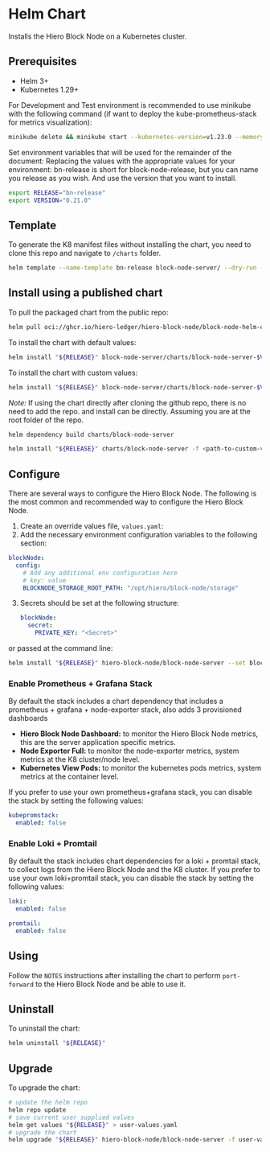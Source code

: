 # Helm Chart

Installs the Hiero Block Node on a Kubernetes cluster.

## Prerequisites

- Helm 3+
- Kubernetes 1.29+

For Development and Test environment is recommended to use minikube with the following command (if want to deploy the kube-prometheus-stack for metrics visualization):

```bash
minikube delete && minikube start --kubernetes-version=v1.23.0 --memory=8g --bootstrapper=kubeadm --extra-config=kubelet.authentication-token-webhook=true --extra-config=kubelet.authorization-mode=Webhook --extra-config=scheduler.bind-address=0.0.0.0 --extra-config=controller-manager.bind-address=0.0.0.0
```

Set environment variables that will be used for the remainder of the document:
Replacing the values with the appropriate values for your environment: bn-release is short for block-node-release, but you can name you release as you wish. And use the version that you want to install.

```bash
export RELEASE="bn-release"
export VERSION="0.21.0"
```

## Template

To generate the K8 manifest files without installing the chart, you need to clone this repo and navigate to `/charts` folder.

```bash
helm template --name-template bn-release block-node-server/ --dry-run --output-dir out
```

## Install using a published chart

To pull the packaged chart from the public repo:

```bash
helm pull oci://ghcr.io/hiero-ledger/hiero-block-node/block-node-helm-chart --version "${VERSION}"
```

To install the chart with default values:

```bash
helm install "${RELEASE}" block-node-server/charts/block-node-server-$VERSION.tgz
```

To install the chart with custom values:

```bash
helm install "${RELEASE}" block-node-server/charts/block-node-server-$VERSION.tgz -f <path-to-custom-values-file>
```

*Note:* If using the chart directly after cloning the github repo, there is no need to add the repo. and install can be directly.
Assuming you are at the root folder of the repo.

```bash
helm dependency build charts/block-node-server

helm install "${RELEASE}" charts/block-node-server -f <path-to-custom-values-file>
```

## Configure

There are several ways to configure the Hiero Block Node. The following is the most common and recommended way to configure the Hiero Block Node.

1. Create an override values file, `values.yaml`:
2. Add the necessary environment configuration variables to the following section:

```yaml
blockNode:
  config:
    # Add any additional env configuration here
    # key: value
    BLOCKNODE_STORAGE_ROOT_PATH: "/opt/hiero/block-node/storage"

```

3. Secrets should be set at the following structure:

   ```yaml
   blockNode:
     secret:
       PRIVATE_KEY: "<Secret>"
   ```

or passed at the command line:

```bash
helm install "${RELEASE}" hiero-block-node/block-node-server --set blockNode.secret.PRIVATE_KEY="<Secret>"
```

### Enable Prometheus + Grafana Stack

By default the stack includes a chart dependency that includes a prometheus + grafana + node-exporter stack, also adds 3 provisioned dashboards
- **Hiero Block Node Dashboard:** to monitor the Hiero Block Node metrics, this are the server application specific metrics.
- **Node Exporter Full:** to monitor the node-exporter metrics, system metrics at the K8 cluster/node level.
- **Kubernetes View Pods:** to monitor the kubernetes pods metrics, system metrics at the container level.

If you prefer to use your own prometheus+grafana stack, you can disable the stack by setting the following values:

```yaml
kubepromstack:
  enabled: false
```

### Enable Loki + Promtail

By default the stack includes chart dependencies for a loki + promtail stack, to collect logs from the Hiero Block Node and the K8 cluster.
If you prefer to use your own loki+promtail stack, you can disable the stack by setting the following values:

```yaml
loki:
  enabled: false

promtail:
  enabled: false
```

## Using

Follow the `NOTES` instructions after installing the chart to perform `port-forward` to the Hiero Block Node and be able to use it.

## Uninstall

To uninstall the chart:

```bash
helm uninstall "${RELEASE}"
```

## Upgrade

To upgrade the chart:

```bash
# update the helm repo
helm repo update
# save current user supplied values
helm get values "${RELEASE}" > user-values.yaml
# upgrade the chart
helm upgrade "${RELEASE}" hiero-block-node/block-node-server -f user-values.yaml
```

